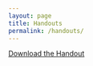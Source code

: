 ```yaml
---
layout: page
title: Handouts
permalink: /handouts/
---
```


[Download the Handout](/Factoring_and_Manipulating_Algebraic_Equations.pdf)

[jekyll-organization]: https://github.com/jekyll
